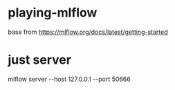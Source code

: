 # playing-mlflow
base from https://mlflow.org/docs/latest/getting-started


# just server
mlflow server --host 127.0.0.1 --port 50666
